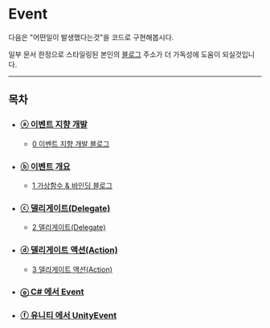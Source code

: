 # Event
다음은 "어떤일이 발생했다는것"을 코드로 구현해봅시다.

일부 문서 한정으로 스타일링된 본인의 [블로그](https://felipuss.tistory.com/) 주소가 더 가독성에 도움이 되실것입니다.

---

## 목차

* ### [ⓐ 이벤트 지향 개발](./0_Event_이벤트지향개발.md)
  * [0 이벤트 지향 개발 블로그](https://felipuss.tistory.com/entry/%EB%8B%88%EC%95%99%ED%8C%BD%EC%9D%B4-%EC%9D%B4%EB%B2%A4%ED%8A%B8C-0-%EC%9D%B4%EB%B2%A4%ED%8A%B8-%EC%A7%80%ED%96%A5-%EA%B0%9C%EB%B0%9C)

* ### [ⓑ 이벤트 개요](./1_Event_개요.md)
    * [1 가상함수 & 바인딩 블로그](https://felipuss.tistory.com/entry/%EB%8B%88%EC%95%99%ED%8C%BD%EC%9D%B4-%EC%9D%B4%EB%B2%A4%ED%8A%B8C-1-%EA%B0%80%EC%83%81%ED%95%A8%EC%88%98-%EB%B0%94%EC%9D%B8%EB%94%A9)

* ### [ⓒ 델리게이트(Delegate)](./2_Event_델리게이트.md)
  * [2 델리게이트(Delegate)](https://felipuss.tistory.com/entry/%EB%8B%88%EC%95%99%ED%8C%BD%EC%9D%B4-%EC%9D%B4%EB%B2%A4%ED%8A%B8C-2-%EB%8D%B8%EB%A6%AC%EA%B2%8C%EC%9D%B4%ED%8A%B8Delegate?category=1036922)
  
* ### [ⓓ 델리게이트 액션(Action)](./3_Event_Action.md)
  * [3 델리게이트 액션(Action)](https://felipuss.tistory.com/entry/%EB%8B%88%EC%95%99%ED%8C%BD%EC%9D%B4-%EC%9D%B4%EB%B2%A4%ED%8A%B8C-3-%EB%8D%B8%EB%A6%AC%EA%B2%8C%EC%9D%B4%ED%8A%B8-%EC%95%A1%EC%85%98-Action)

* ### [ⓔ C# 에서 Event](./4_Event_이벤트.md) 
* ### [ⓕ 유니티 에서 UnityEvent](./5_Event_Unity.md) 